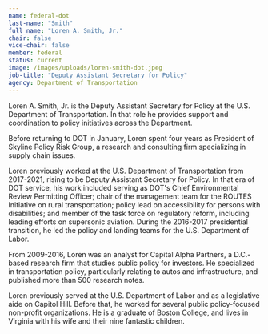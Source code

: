 ```yaml
---
name: federal-dot
last-name: "Smith"
full_name: "Loren A. Smith, Jr."
chair: false
vice-chair: false
member: federal
status: current
image: /images/uploads/loren-smith-dot.jpeg
job-title: "Deputy Assistant Secretary for Policy"
agency: Department of Transportation
---
```

Loren A. Smith, Jr. is the Deputy Assistant Secretary for Policy at the U.S. Department of Transportation. In that role he provides support and coordination to policy initiatives across the Department.

Before returning to DOT in January, Loren spent four years as President of Skyline Policy Risk Group, a research and consulting firm specializing in supply chain issues.

Loren previously worked at the U.S. Department of Transportation from 2017-2021, rising to be Deputy Assistant Secretary for Policy. In that era of DOT service, his work included serving as DOT's Chief Environmental Review Permitting Officer; chair of the management team for the ROUTES Initiative on rural transportation; policy lead on accessibility for persons with disabilities; and member of the task force on regulatory reform, including leading efforts on supersonic aviation. During the 2016-2017 presidential transition, he led the policy and landing teams for the U.S. Department of Labor.

From 2009-2016, Loren was an analyst for Capital Alpha Partners, a D.C.-based research firm that studies public policy for investors. He specialized in transportation policy, particularly relating to autos and infrastructure, and published more than 500 research notes.

Loren previously served at the U.S. Department of Labor and as a legislative aide on Capitol Hill. Before that, he worked for several public policy-focused non-profit organizations. He is a graduate of Boston College, and lives in Virginia with his wife and their nine fantastic children.
